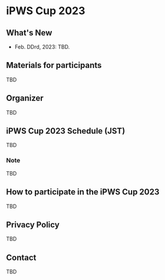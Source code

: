 # iPWS Cup 2023

## What's New
- Feb. DDrd, 2023: TBD.

## Materials for participants
TBD

## Organizer
TBD

## iPWS Cup 2023 Schedule (JST)
TBD

### Note
TBD

## How to participate in the iPWS Cup 2023
TBD



## Privacy Policy
TBD

## Contact

TBD
